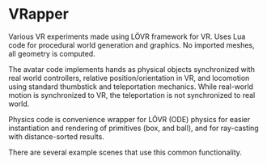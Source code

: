 # VRapper

Various VR experiments made using LÖVR framework for VR. Uses Lua code for procedural world generation and graphics. No imported meshes, all geometry is computed.

The avatar code implements hands as physical objects synchronized with real world controllers, relative position/orientation in VR, and locomotion using standard thumbstick and teleportation mechanics. While real-world motion is synchronized to VR, the teleportation is not synchronized to real world.

Physics code is convenience wrapper for LÖVR (ODE) physics for easier instantiation and rendering of primitives (box, and ball), and for ray-casting with distance-sorted results.

There are several example scenes that use this common functionality.

